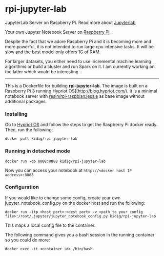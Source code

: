 # rpi-jupyter-lab
JupyterLab Server on Raspberry Pi. 
Read more about [Jupyterlab](https://github.com/jupyterlab/jupyterlab)

Your own Jupyter Notebook Server on [Raspberry Pi](https://www.raspberrypi.org).

Despite the fact that we adore Raspberry Pi and it is becoming more and more powerful, it is not intended to run large cpu intensive tasks. It will be slow and the best model only offers 1G of RAM. 

For larger datasets, you either need to use incremental machine learning algorithms or build a cluster and run Spark on it. I am currently working on the latter which would be interesting.

----------
This is a Dockerfile for building __rpi-jupyter-lab__. The image is built on a Raspberry Pi 3 running Hypriot OS](http://blog.hypriot.com/). It is a minimal notebook server with [resin/rpi-raspbian:jessie](https://hub.docker.com/r/resin/rpi-raspbian/) as base image without additional packages.  


### Installing
Go to [Hypriot OS](http://blog.hypriot.com/) and follow the steps to get the Raspberry Pi docker ready. Then, run the following:

    docker pull kidig/rpi-jupyter-lab


### Running in detached mode
    docker run -dp 8888:8888 kidig/rpi-jupyter-lab 

Now you can access your notebook at `http://<docker host IP address>:8888`

### Configuration
If you would like to change some config, create your own jupyter_notebook_config.py on the docker host and run the following:

    docker run -itp <host port>:<dest port> -v <path to your config file>:/root/.jupyter/jupyter_notebook_config.py kidig/rpi-jupyter-lab

This maps a local config file to the container.

The following command gives you a bash session in the running container so you could do more:

    docker exec -it <container id> /bin/bash

